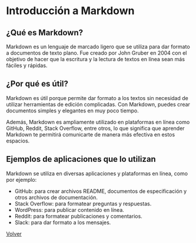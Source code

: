 # Introducción a Markdown


## **¿Qué es Markdown?**
Markdown es un lenguaje de marcado ligero que se utiliza para dar formato a documentos de texto plano. Fue creado por John Gruber en 2004 con el objetivo de hacer que la escritura y la lectura de textos en línea sean más fáciles y rápidas.

## ¿Por qué es útil?
Markdown es útil porque permite dar formato a los textos sin necesidad de utilizar herramientas de edición complicadas. Con Markdown, puedes crear documentos simples y elegantes en muy poco tiempo.

Además, Markdown es ampliamente utilizado en plataformas en línea como GitHub, Reddit, Stack Overflow, entre otros, lo que significa que aprender Markdown te permitirá comunicarte de manera más efectiva en estos espacios.

## Ejemplos de aplicaciones que lo utilizan
Markdown se utiliza en diversas aplicaciones y plataformas en línea, como por ejemplo:

- GitHub: para crear archivos README, documentos de especificación y otros archivos de documentación.
- Stack Overflow: para formatear preguntas y respuestas.
- WordPress: para publicar contenido en línea.
- Reddit: para formatear publicaciones y comentarios.
- Slack: para dar formato a los mensajes.


[Volver](README.md)